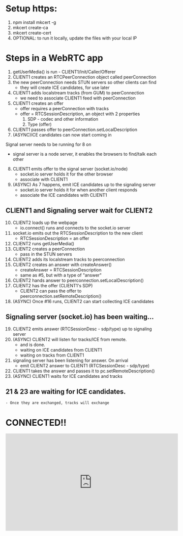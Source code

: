 # Setup https:
1. npm install mkcert -g
2. mkcert create-ca
3. mkcert create-cert
4. OPTIONAL: to run it locally, update the files with your local IP

# Steps in a WebRTC app
1. getUserMedia() is run - CLIENT1/Init/Caller/Offerer
2. CLIENT1 creates an RTCPeerConnection object called peerConnection
3. the new peerConnection needs STUN servers so other clients can find
    - they will create ICE candidates, for use later
4. CLIENT1 adds localstream tracks (from GUM) to peerConnection
    - we need to associate CLIENT1 feed with peerConnection
5. CLIENT1 creates an offer
    - offer requires a peerConnection with tracks
    - offer = RTCSessionDescription, an object with 2 properties
        1. SDP - codec and other information
        2. Type (offer)
6. CLIENT1 passes offer to peerConnection.setLocalDescription
7. (ASYNC)ICE candidates can now start coming in

Signal server needs to be running for 8 on
- signal server is a node server, it enables the browsers to find/talk each other

8. CLIENT1 emits offer to the signal server (socket.io/node)
    - socket.io server holds it for the other browser
    - associate with CLIENT1
9. (ASYNC) As 7 happens, emit ICE candidates up to the signaling server
    - socket.io server holds it for when another client responds
    - associate the ICE candidates with CLIENT1

## CLIENT1 and Signaling server wait for CLIENT2

10. CLIENT2 loads up the webpage 
    - io.connect() runs and connects to the socket.io server
11. socket.io emits out the RTCSessionDescription to the new client
    - RTCSessionDescription = an offer
12. CLIENT2 runs getUserMedia()
13. CLIENT2 creates a peerConnection
    - pass in the STUN servers 
14. CLIENT2 adds its localstream tracks to peerconnection
15. CLIENT2 creates an answer with createAnswer()
    - createAnswer = RTCSessionDescription 
    - same as #5, but with a type of "answer"
16. CLIENT2 hands answer to peerconnection.setLocalDescription()
17. CLIENT2 has the offer (CLIENT1's SDP)
    - CLIENT2 can pass the offer to peerconnection.setRemoteDescription()
18. (ASYNC) Once #16 runs, CLIENT2 can start collecting ICE candidates 

## Signaling server (socket.io) has been waiting...

19. CLIENT2 emits answer (RTCSessionDesc - sdp/type) up to signaling server
20. (ASYNC) CLIENT2 will listen for tracks/ICE from remote. 
    - and is done. 
    - waiting on ICE candidates from CLIENT1
    - waiting on tracks from CLIENT1
21. signaling server has been listening for answer. On arrival
    - emit CLIENT2 answer to CLIENT1 (RTCSessionDesc - sdp/type)
22. CLIENT1 takes the answer and passes it to pc.setRemoteDescription()
23. (ASYNC) CLIENT1 waits for ICE candidates and tracks

## 21 & 23 are waiting for ICE candidates. 
    - Once they are exchanged, tracks will exchange
# CONNECTED!!

<iframe width="560" height="315" src="https://www.youtube.com/embed/g42yNO_dxWQ?si=VSESA30Q-wAsb00P" title="YouTube video player" frameborder="0" allow="accelerometer; autoplay; clipboard-write; encrypted-media; gyroscope; picture-in-picture; web-share" referrerpolicy="strict-origin-when-cross-origin" allowfullscreen></iframe>
